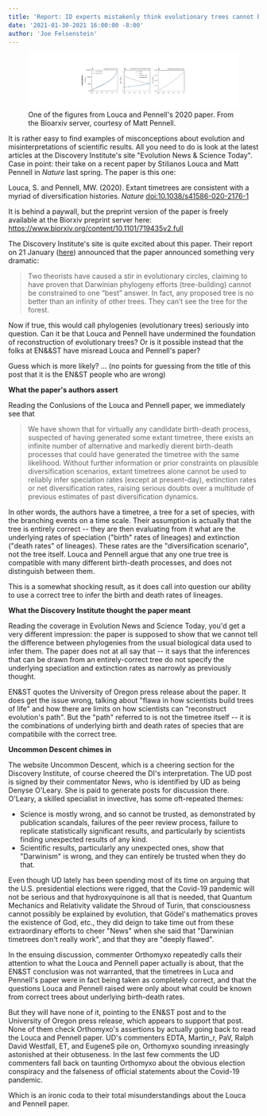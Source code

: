 ```yaml
---
title: 'Report: ID experts mistakenly think evolutionary trees cannot be reconstructed'
date: '2021-01-30-2021 16:00:00 -8:00'
author: 'Joe Felsenstein'
---
```


<figure>
<img src="/uploads/2021/Seedplants.jpg"/>
<figcaption> <tiny>One of the figures from Louca and Pennell's 2020 paper.  From the Bioarxiv server, courtesy of Matt Pennell.</tiny></figcaption>
</figure>

<p>
It is rather easy to find examples of misconceptions about evolution and misinterpretations of scientific results. All you need to do is look at the latest articles at the Discovery Institute's site "Evolution News &amp; Science Today".  Case in point: their take on a recent paper by Stilianos Louca and Matt Pennell in <em>Nature</em> last spring.  The paper is
this one:
<P>
Louca, S. and Pennell, MW. (2020). Extant timetrees are consistent with a myriad of diversification histories. <em>Nature</em>  <a href="https://doi:10.1038/s41586-020-2176-1">doi:10.1038/s41586-020-2176-1</a>
<P>
It is behind a paywall, but the preprint version of the paper is
freely available at the Biorxiv preprint server here: <a href="https://www.biorxiv.org/content/10.1101/719435v2.full">
https://www.biorxiv.org/content/10.1101/719435v2.full</a>
<P>
The Discovery Institute's site is quite excited about this paper.  Their
report on 21 January (<a href="https://evolutionnews.org/2021/01/controversy-arising-timetrees-unconstrained/">here</a>) announced that the paper announced something very dramatic:
<blockquote> Two theorists have caused a stir in evolutionary circles, claiming to have proven that Darwinian phylogeny efforts (tree-building) cannot be constrained to one “best” answer. In fact, any proposed tree is no better than an infinity of other trees. They can’t see the tree for the forest.  </blockquote>
<p>
Now if true, this would call phylogenies (evolutionary trees) seriously
into question.  Can it be that Louca and Pennell have undermined the
foundation of reconstruction of evolutionary trees?  Or is it possible
instead that the folks at EN&&amp;ST have misread Louca and Pennell's paper?
<p>
Guess which is more likely? ...
<!--more-->
(no points for guessing from the title of this post that it is the EN&amp;ST people who are wrong)
<P>
<strong>What the paper's authors assert</strong>
<P>
Reading the Conlusions of the Louca and Pennell paper, we immediately see that
<blockquote>
We have shown that for virtually any candidate birth-death process, suspected of having generated some extant timetree, there exists an infinite number of alternative and markedly dierent birth-death processes that could have generated the timetree with the same likelihood. Without further information or prior constraints on plausible diversification scenarios, extant timetrees alone cannot be used to reliably infer speciation rates (except at present-day), extinction rates or net diversification rates, raising serious doubts over a multitude of previous estimates of past diversification dynamics.
</blockquote>

In other words, the authors have a timetree, a tree for a set of species, with the
branching events on a time scale.  Their assumption is actually that the tree is entirely correct -- they are then evaluating from it what are the underlying rates of speciation ("birth" rates of lineages) and extinction ("death rates" of lineages). These rates are the "diversification
scenario", not the tree itself.  Louca and Pennell argue that any one true tree is compatible with many different birth-death processes, and does not distinguish between them.
<p>
This is a somewhat shocking result, as it does call into question our ability to 
use a correct tree to infer the birth and death rates of lineages.  
<p>
<strong>What the Discovery Institute thought the paper meant</strong>
<p>
Reading the coverage in Evolution News and Science Today, you'd get a very different impression: the paper is supposed to show that we cannot tell the difference between
phylogenies from the usual biological data used to infer them.  The paper does not
at all say that -- it says that the inferences that can be drawn from an entirely-correct tree do not specify the underlying speciation and extinction rates as narrowly as
previously thought.
<p>
EN&amp;ST quotes the University of Oregon press release about the paper.  It does get
the issue wrong, talking about "flawa in how scientists build trees of life" and how there are limits on how scientists can "reconstruct evolution's path".  But the "path"
referred to is not the timetree itself -- it is the combinations of underlying birth and death rates of species that are compatibile with the correct tree.
<p>
<strong> Uncommon Descent chimes in </strong>
<p>
The website Uncommon Descent, which is a cheering section for the Discovery Institute, of course cheered the DI's interpretation.  The UD post is signed by their commentator News, who is identified by UD as being Denyse O'Leary.  She is paid to generate posts for discussion there.  O'Leary, a skilled specialist in invective,
has some oft-repeated themes:
<ul>
<li> Science is mostly wrong, and so cannot be trusted, as demonstrated by publication scandals, failures of the
peer review process, failure to replicate statistically significant results, and particularly by scientists finding unexpected results of any kind.
<li> Scientific results, particularly any unexpected ones, show that "Darwinism" is wrong, and they can entirely be trusted when they do that.
</ul>

Even though UD lately has been spending most of its time on arguing that the U.S. presidential elections were
rigged, that the Covid-19 pandemic will not be serious and that hydroxyquinone is all that is needed, that Quantum Mechanics and Relativity validate the Shroud of Turin, that
consciousness cannot possibly be explained by evolution, that G&ouml;del's mathematics proves the existence of God, etc., they did deign to take time out from these extraordinary efforts to
cheer "News" when she said that "Darwinian timetrees don't really work", and that they are "deeply flawed".  
<p>
In the ensuing discussion, commenter Orthomyxo repeatedly calls their attention to what the Louca and Pennell paper actually is about, that the EN&amp;ST conclusion was not warranted, that the timetrees in Luca and Pennell's paper were in fact being taken as completely correct, and that the questions
Louca and Pennell raised were only about what could be known from correct trees about underlying birth-death rates.
<p>
But they will have none of it, pointing to the EN&amp;ST post and to the University of Oregon press release, which appears to support that post.  None of them check Orthomyxo's assertions by actually going back to read the Louca and Pennell paper.  UD's commenters EDTA, Martin_r, PaV, Ralph David Westfall, ET, and EugeneS pile on, Orthomyxo sounding inreasingly astonished at their obtuseness.  In the last few comments the UD commenters fall back on taunting Orthomyxo about the obvious election conspiracy and the falseness of official statements about the Covid-19 pandemic.
<p>
Which is an ironic coda to their total misunderstandings about the Louca and Pennell paper.

